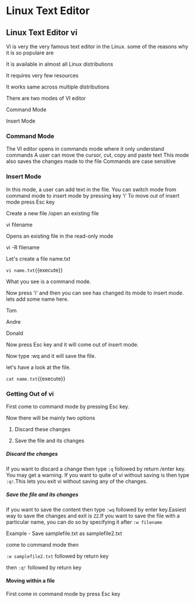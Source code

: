 # Linux Text Editor
## Linux Text Editor vi

Vi is very the very famous text editor in the Linux. some of the reasons why it is so populare are 

It is available in almost all  Linux distributions

It requires very few resources

It works same across multiple distributions

There are two modes of VI editor

Command Mode

Insert Mode

### Command Mode

The VI editor opens in commands mode where it only understand commands
A user can move the cursor, cut, copy and paste text 
This mode also saves the changes made to the file
Commands are case sensitive

### Insert Mode
In this mode, a user can add text in the file.
You can switch mode from command mode to insert mode by pressing key  ‘i’
To move out of insert mode press Esc key


Create a new file /open an existing file

vi filename

Opens an existing file in the read-only mode

vi -R filename 


Let's create a file name.txt

`vi name.txt`{{execute}}

What you see is a command mode.

Now press 'i' and then you can see has changed its mode to insert mode. lets add some name here.

Tom

Andre

Donald

Now press Esc key and it will come out of insert mode. 

Now type :wq and it will save the file.

let's have a look at the file.

`cat name.txt`{{execute}}

### Getting Out of vi

First come to command mode by pressing Esc key.

Now there will be mainly two options 

1. Discard these changes

2. Save the file and its changes

##### Discard the changes

If you want to discard a change then type `:q` followed by return /enter key. You may get a warning. If you want to quite of vi without saving is then type `:q!`.This lets you exit vi without saving any of the changes.


##### Save the file and its changes

If you want to save the content then type `:wq` followed by enter key.Easiest way to save the changes and exit is `ZZ`.If you want to save the file with a particular name, you can do so by specifying it after `:w filename`

Example  - Save samplefile.txt as samplefile2.txt

come to command mode then     

`:w samplefile2.txt` followed by return key

then     `:q!`  followed by return key

#### Moving within a file

First come in command mode by press Esc key



